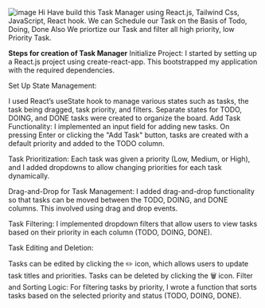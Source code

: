 ![image](https://github.com/user-attachments/assets/f993254e-4ccc-4a24-9daf-390d2882f2c1)
Hi Have build this Task Manager using React.js, Tailwind Css, JavaScript, React hook. We can Schedule our Task on the Basis of Todo, Doing, Done
Also We priortize our Task and filter all high priority, low Priority Task.

**Steps for creation of Task Manager**
Initialize Project: I started by setting up a React.js project using create-react-app. This bootstrapped my application with the required dependencies.

Set Up State Management:

I used React’s useState hook to manage various states such as tasks, the task being dragged, task priority, and filters.
Separate states for TODO, DOING, and DONE tasks were created to organize the board.
Add Task Functionality: I implemented an input field for adding new tasks. On pressing Enter or clicking the "Add Task" button, tasks are created with a default priority and added to the TODO column.

Task Prioritization: Each task was given a priority (Low, Medium, or High), and I added dropdowns to allow changing priorities for each task dynamically.

Drag-and-Drop for Task Management: I added drag-and-drop functionality so that tasks can be moved between the TODO, DOING, and DONE columns. This involved using drag and drop events.

Task Filtering: I implemented dropdown filters that allow users to view tasks based on their priority in each column (TODO, DOING, DONE).

Task Editing and Deletion:

Tasks can be edited by clicking the ✏️ icon, which allows users to update task titles and priorities.
Tasks can be deleted by clicking the 🗑️ icon.
Filter and Sorting Logic: For filtering tasks by priority, I wrote a function that sorts tasks based on the selected priority and status (TODO, DOING, DONE).
